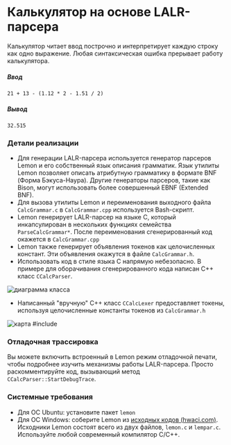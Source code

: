 # Калькулятор на основе LALR-парсера

Калькулятор читает ввод построчно и интерпретирует каждую строку как одно выражение. Любая синтаксическая ошибка прерывает работу калькулятора.

##### Ввод
```
21 + 13 - (1.12 * 2 - 1.51 / 2)
```

##### Вывод
```
32.515
```

### Детали реализации

- Для генерации LALR-парсера используется генератор парсеров Lemon и его собственный язык описания грамматик. Язык утилиты Lemon позволяет описать атрибутную грамматику в формате BNF (Форма Бэкуса-Наура). Другие генераторы парсеров, такие как Bison, могут использовать более совершенный EBNF (Extended BNF).
- Для вызова утилиты Lemon и переименования выходного файла `CalcGrammar.c` в `CalcGrammar.cpp` используется Bash-скрипт.
- Lemon генерирует LALR-парсер на языке C, который инкапсулирован в нескольких функциях семейства `ParseCalcGrammar*`. После переименования сгенерированный код окажется в `CalcGrammar.cpp`
- Lemon также генерирует объявления токенов как целочисленных констант. Эти объявления окажутся в файле `CalcGrammar.h`.
- Использовать код в стиле языка C напрямую небезопасно. В примере для оборачивания сгенерированного кода написан C++ класс `CCalcParser`.

![диаграмма класса](img/class_CCalcParser.png)

- Написанный "вручную" C++ класс `CCalcLexer` предоставляет токены, используя целочисленные константы токенов из `CalcGrammar.h`

![карта #include](img/include_CCalcLexer.png)

### Отладочная трассировка

Вы можете включить встроенный в Lemon режим отладочной печати, чтобы подробнее изучить механизмы работы LALR-парсера. Просто раскомментируйте код, вызывающий метод `CCalcParser::StartDebugTrace`.

### Системные требования

- Для ОС Ubuntu: установите пакет `lemon`
- Для ОС Windows: соберите Lemon из [исходных кодов (hwaci.com)](http://www.hwaci.com/sw/lemon/). Исходники Lemon состоят всего из двух файлов, `lemon.c` и `lempar.c`. Используйте любой современный компилятор C/C++.
